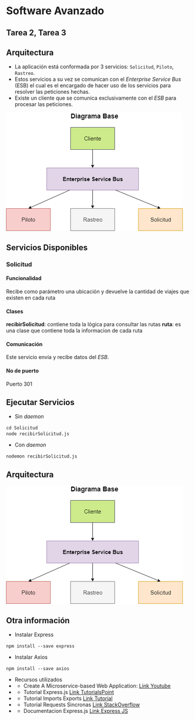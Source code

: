 # Software Avanzado
## Tarea 2, Tarea 3

## Arquitectura
- La aplicación está conformada por 3 servicios: `Solicitud`, `Piloto`, `Rastreo`. 
- Estos servicios a su vez se comunican con el _Enterprise Service Bus_ (ESB) el cual es el encargado de hacer uso de los servicios para resolver las peticiones hechas.
- Existe un cliente que se comunica exclusivamente con el _ESB_ para procesar las peticiones.

![Arquitectura](diagrama1.png)

## Servicios Disponibles
### Solicitud
#### Funcionalidad
Recibe como parámetro una ubicación y devuelve la cantidad de viajes que existen en cada ruta
#### Clases
__recibirSolicitud__: contiene toda la lógica para consultar las rutas
__ruta__: es una clase que contiene toda la informacion de cada ruta
#### Comunicación
Este servicio envía y recibe datos del _ESB_.
#### No de puerto
Puerto 301


## Ejecutar Servicios
* Sin _daemon_
```
cd Solicitud
node recibirSolicitud.js
```
* Con _daemon_
```
nodemon recibirSolicitud.js
```

## Arquitectura

![Arquitectura](diagrama1.png)

## Otra información
* Instalar Express
```
npm install --save express
```
* Instalar Axios
```
npm install --save axios
```

* Recursos utilizados
* * Create A Microservice-based Web Application: [Link Youtube](https://www.youtube.com/playlist?list=PLDmvslp_VR0xZGhJHMjy5dozCDJYZK6W-)
* * Tutorial Express.js [Link TutorialsPoint](https://www.tutorialspoint.com/expressjs/expressjs_url_building.htm)
* * Tutorial Imports Exports [Link Tutorial](https://adrianmejia.com/getting-started-with-node-js-modules-require-exports-imports-npm-and-beyond/)
* * Tutorial Requests Sincronas [Link StackOverflow](https://stackoverflow.com/questions/46347778/how-to-make-axios-synchronous/46347906)
* * Documentacion Express.js [Link Express JS](https://expressjs.com/en/4x/api.html#app.listen)